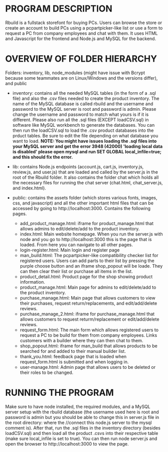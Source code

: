 # PROGRAM DESCRIPTION

Rbuild is a fullstack storefont for buying PCs.  Users can browse the store or create an account to build PCs using a pcpartpicker-like list or use a form to request a PC from company employees and chat with them.  It uses HTML and Javascript for the frontend and Node.js and MySQL for the backend.

# OVERVIEW OF FOLDER HIERARCHY

Folders: inventory, lib, node_modules (might have issue with Bcrypt because some teammates are on Linux/Windows and the versions differ), and public

- inventory: contains all the needed MySQL tables (in the form of a .sql file) and also the .csv files needed to create the product inventory.  The name of the MySQL database is called rbuild and the username and password to the MySQL server is root and password is admin.  Please change the username and password to match what yours is if it is different.  Please also run all the .sql files (EXCEPT loadCSV.sql) in software like MySQL workbench to generate the databases.  You can then run the loadCSV.sql to load the .csv product databases into the prduct tables.  Be sure to edit the file depending on what database you want to load. **NOTE: You might have issues loading the .sql files into your MySQL server and get the error 3948 (42000) 'loading local data is disabled' please open mysql and run SET GLOBAL local_infile=true; and this should fix the error.**

- lib: contains Node.js endpoints (account.js, cart.js, inventory.js, review.js, and user.js) that are loaded and called by the server.js in the root of the Rbuild folder.  It also contains the folder chat which holds all the necessary files for running the chat server (chat.html, chat_server.js, and index.html).

- public: contains the assets folder (which stores various fonts, images, css, and javascript) and all the other important html files that can be accessed by going to http://localhost:3000.  Contains the following pages.

  -  add_product_manage.html: iframe for product_manage.html that allows admins to edit/delete/add to the product inventory. 
  -  index.html: Main website homepage.  When you run the server.js with node and you go to http://localhost:3000 this is the page that is loaded.  From here you can navigate to all other pages.
  -  login-register.html: Main login and register page
  -  man_build.html: The pcpartpicker-like compatibility checker list for registered users.  Users can add parts to their list by pressing the purple choose button and an iframe shop_popout will be loade.  They can then clear their list or purchase all items in the list.
  -  product_detail.html: Product page for the shop showing product information.
  -  product_manage.html: Main page for admins to edit/delete/add to the product inventory.
  -  purchase_manage.html: Main page that allows customers to view their purchases, request return/replacements, and edit/add/delete reviews.
  -  purchase_manage_2.html: iframe for purchase_manage.html that allows customers to request returm/replacement or edit/add/delete reviews.
  -  request_form.html: The main form which allows registered users to request a PC to be build for them from company employees.  Links customers with a builder where they can then chat to them.
  -  shop_popout.html: iframe for man_build that allows products to be searched for and added to their manual builder list.
  -  thank_you.html: feedback page that is loaded when request_form.html is submitted and when logging in.
  -  user-manage.html: Admin page that allows users to be deleted or their roles to be changed.

# RUNNING THE PROGRAM

Make sure to have node installed, the required modules, and a MySQL server setup with the rbuild database (the username used here is root and password is admin but you should be able to change this in server.js file in the root directory: where the //connect this node.js server to the mysql comment is).  After that, run the .sql files in the inventory directory (besides loadCSV.sql) and then load all the product .csvs into their respective table (make sure local_infile is set to true).  You can then run node server.js and open the browser to http://localhost:3000 to view the page.

